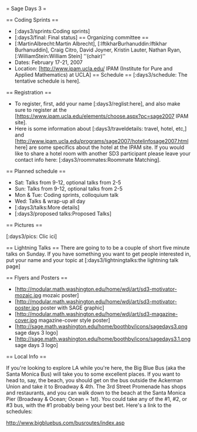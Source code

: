= Sage Days 3 =

== Coding Sprints ==
 * [:days3/sprints:Coding sprints]
 * [:days3/final: Final status]
== Organizing committee ==
 * [:MartinAlbrecht:Martin Albrecht], [:IftikharBurhanuddin:Iftikhar Burhanuddin], Craig Citro, David Joyner, Kristin Lauter, Nathan Ryan, [:WilliamStein:William Stein] ''(chair)''
 * Dates: February 17-21, 2007
 * Location: [http://www.ipam.ucla.edu/ IPAM (Institute for Pure and Applied Mathematics) at UCLA]
== Schedule ==
 [:days3/schedule: The tentative schedule is here].

== Registration ==
 * To register, first, add your name [:days3/reglist:here], and also make sure to register at the [https://www.ipam.ucla.edu/elements/choose.aspx?pc=sage2007 IPAM site].
 * Here is some information about [:days3/traveldetails: travel, hotel, etc,]  and [http://www.ipam.ucla.edu/programs/sage2007/hotelinfosage2007.html here] are some specifics about the hotel at the IPAM site.
If you would like to share a hotel room with another SD3 participant please leave your contact info here: [:days3/roommates:Roommate Matching].

== Planned schedule ==
 * Sat: Talks from 9-12, optional talks from 2-5
 * Sun: Talks from 9-12, optional talks from 2-5
 * Mon & Tue: Coding sprints, colloquium talk
 * Wed: Talks & wrap-up all day
 * [:days3/talks:More details]
 * [:days3/proposed talks:Proposed Talks]

== Pictures ==
 
  [:days3/pics: Clic ici]


== Lightning Talks ==
There are going to to be a couple of short five minute talks on Sunday. If you have something you want to get people interested in, put your name and your topic at [:days3/lightningtalks:the lightning talk page]

== Flyers and Posters ==
 * [http://modular.math.washington.edu/home/wdj/art/sd3-motivator-mozaic.jpg mozaic poster]
 * [http://modular.math.washington.edu/home/wdj/art/sd3-motivator-poster.jpg poster with SAGE graphic]
 * [http://modular.math.washington.edu/home/wdj/art/sd3-magazine-cover.jpg magazine-cover style poster]
 * [http://sage.math.washington.edu/home/boothby/icons/sagedays3.png sage days 3 logo]
 * [http://sage.math.washington.edu/home/boothby/icons/sagedays3.1.png sage days 3 logo]

== Local Info ==

If you're looking to explore LA while you're here, the Big Blue Bus (aka the Santa Monica Bus) will take you to some excellent places. If you want to head to, say, the beach, you should get on the bus outside the Ackerman Union and take it to Broadway & 4th. The 3rd Street Promenade has shops and restaurants, and you can walk down to the beach at the Santa Monica Pier (Broadway & Ocean; Ocean = 1st). You could take any of the #1, #2, or #3 bus, with the #1 probably being your best bet. Here's a link to the schedules:

http://www.bigbluebus.com/busroutes/index.asp
